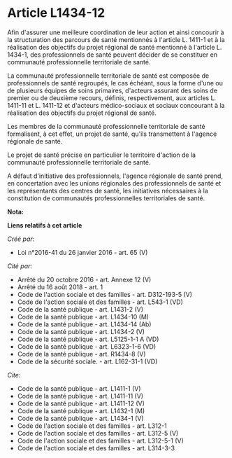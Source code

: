 # Article L1434-12

Afin d'assurer une meilleure coordination de leur action et ainsi concourir à la structuration des parcours de santé
mentionnés à l'article L. 1411-1 et à la réalisation des objectifs du projet régional de santé mentionné à l'article L.
1434-1, des professionnels de santé peuvent décider de se constituer en communauté professionnelle territoriale de santé. 

La communauté professionnelle territoriale de santé est composée de professionnels de santé regroupés, le cas échéant, sous
la forme d'une ou de plusieurs équipes de soins primaires, d'acteurs assurant des soins de premier ou de deuxième recours,
définis, respectivement, aux articles L. 1411-11 et L. 1411-12 et d'acteurs médico-sociaux et sociaux concourant à la
réalisation des objectifs du projet régional de santé. 

Les membres de la communauté professionnelle territoriale de santé formalisent, à cet effet, un projet de santé, qu'ils
transmettent à l'agence régionale de santé. 

Le projet de santé précise en particulier le territoire d'action de la communauté professionnelle territoriale de santé. 

A défaut d'initiative des professionnels, l'agence régionale de santé prend, en concertation avec les unions régionales des
professionnels de santé et les représentants des centres de santé, les initiatives nécessaires à la constitution de
communautés professionnelles territoriales de santé.

**Nota:**



**Liens relatifs à cet article**

_Créé par_:

  - Loi n°2016-41 du 26 janvier 2016 - art. 65 (V)

_Cité par_:

  - Arrêté du 20 octobre 2016 - art. Annexe 12 (V)
  - Arrêté du 16 août 2018 - art. 1
  - Code de l'action sociale et des familles - art. D312-193-5 (V)
  - Code de l'action sociale et des familles - art. L543-1 (VD)
  - Code de la santé publique - art. L1431-2 (V)
  - Code de la santé publique - art. L1434-10 (M)
  - Code de la santé publique - art. L1434-14 (Ab)
  - Code de la santé publique - art. L1434-2 (V)
  - Code de la santé publique - art. L5125-1-1 A (VD)
  - Code de la santé publique - art. L6323-1-6 (VD)
  - Code de la santé publique - art. R1434-8 (V)
  - Code de la sécurité sociale. - art. L162-31-1 (VD)

_Cite_:

  - Code de la santé publique - art. L1411-1 (V)
  - Code de la santé publique - art. L1411-11 (V)
  - Code de la santé publique - art. L1411-12 (V)
  - Code de la santé publique - art. L1432-1 (M)
  - Code de la santé publique - art. L1434-1 (V)
  - Code de l'action sociale et des familles - art. L312-1
  - Code de l'action sociale et des familles - art. L312-5 (V)
  - Code de l'action sociale et des familles - art. L312-5-1 (V)
  - Code de l'action sociale et des familles - art. L314-3-3
